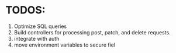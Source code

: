 # TODOS:

1. Optimize SQL queries
2. Build controllers for processing post, patch, and delete requests.
3. integrate with auth
4. move environment variables to secure fiel
